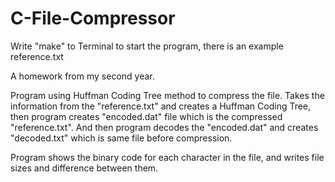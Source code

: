 # C-File-Compressor
Write "make" to Terminal to start the program, there is an example reference.txt

A homework from my second year.

Program using Huffman Coding Tree method to compress the file.
Takes the information from the "reference.txt" and creates a Huffman Coding Tree, then program creates "encoded.dat" file which is
the compressed "reference.txt". And then program decodes the "encoded.dat" and creates "decoded.txt" which is same file before compression.

Program shows the binary code for each character in the file, and writes file sizes and difference between them.
